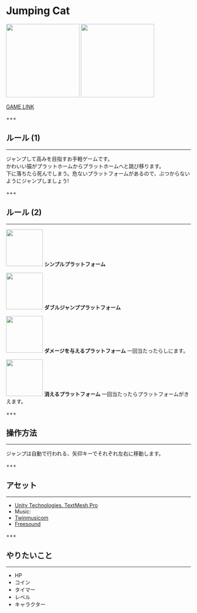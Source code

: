 # Jumping Cat

<img src="https://i.imgur.com/Rhyh7xe.png" width="200" />
<img src="https://i.imgur.com/WoL3rdH.png" width="200" />

[GAME LINK](https://alesta88.github.io/JumpingCat/)  

+++

## ルール (1)
***
ジャンプして高みを目指すお手軽ゲームです。   
かわいい猫がプラットホームからプラットホームへと跳び移ります。  
下に落ちたら死んでしまう。危ないプラットフォームがあるので、ぶつからないようにジャンプしましょう!

+++  

## ルール (2)
***
<img src="https://i.imgur.com/yK73Cj9.png" width="100" />  **シンプルプラットフォーム**   

<img src="https://i.imgur.com/KJISbJy.png" width="100" />  **ダブルジャンププラットフォーム**   

<img src="https://i.imgur.com/5wcWHn9.png" width="100" />  **ダメージを与えるプラットフォーム** 一回当たったらしにます。  

<img src="https://i.imgur.com/c6fCuF9.png" width="100" />  **消えるプラットフォーム**   一回当たったらプラットフォームがきえます。


+++

## 操作方法
***
ジャンプは自動で行われる、矢印キーでそれぞれ左右に移動します。  

+++

## アセット
***

- [Unity Technologies. TextMesh Pro](https://assetstore.unity.com/packages/essentials/beta-projects/textmesh-pro-84126)
- Music:
 - [Twinmusicom](http://www.twinmusicom.org)
 - [Freesound](https://freesound.org)

+++

## やりたいこと
***

- HP
- コイン
- タイマー
- レベル
- キャラクター

